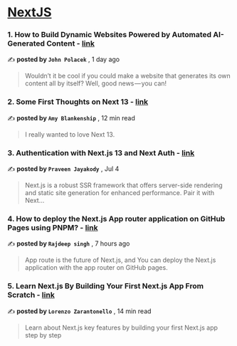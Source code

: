 
<h1><a href=https://medium.com/tag/nextjs/recommended target="_blank" rel="noopener noreferrer">NextJS</a></h1>
<h3>1. How to Build Dynamic Websites Powered by Automated AI-Generated Content - <a href=https://medium.com/@johnpolacek/how-to-build-dynamic-websites-powered-by-automated-ai-generated-content-f2caa7a58b02?source=tag_recommended_feed---------0-84----------nextjs----------d9a2c67f_9a86_46c0_8cd6_c1f48b3030de------- target="_blank" rel="noopener noreferrer">link</a></h3>

✍️ **posted by `John Polacek`** <date> , 1 day ago</date>

<blockquote>Wouldn’t it be cool if you could make a website that generates its own content all by itself? Well, good news — you can!</blockquote>

<h3>2. Some First Thoughts on Next 13 - <a href=https://medium.com/better-programming/some-first-thoughts-on-next-13-922a6a6c5200?source=tag_recommended_feed---------1-107----------nextjs----------d9a2c67f_9a86_46c0_8cd6_c1f48b3030de------- target="_blank" rel="noopener noreferrer">link</a></h3>

✍️ **posted by `Amy Blankenship`** <date> , 12 min read</date>

<blockquote>I really wanted to love Next 13.</blockquote>

<h3>3. Authentication with Next.js 13 and Next Auth - <a href=https://medium.com/ascentic-technology/authentication-with-next-js-13-and-next-auth-9c69d55d6bfd?source=tag_recommended_feed---------2-85----------nextjs----------d9a2c67f_9a86_46c0_8cd6_c1f48b3030de------- target="_blank" rel="noopener noreferrer">link</a></h3>

✍️ **posted by `Praveen Jayakody`** <date> , Jul 4</date>

<blockquote>Next.js is a robust SSR framework that offers server-side rendering and static site generation for enhanced performance. Pair it with Next…</blockquote>

<h3>4. How to deploy the Next.js App router application on GitHub Pages using PNPM? - <a href=https://medium.com/frontendweb/how-to-deploy-the-next-js-app-router-application-on-github-pages-using-pnpm-54ac72424d80?source=tag_recommended_feed---------3-84----------nextjs----------d9a2c67f_9a86_46c0_8cd6_c1f48b3030de------- target="_blank" rel="noopener noreferrer">link</a></h3>

✍️ **posted by `Rajdeep singh`** <date> , 7 hours ago</date>

<blockquote>App route is the future of Next.js, and You can deploy the Next.js application with the app router on GitHub pages.</blockquote>

<h3>5. Learn Next.js By Building Your First Next.js App From Scratch - <a href=https://medium.com/gitconnected/learn-next-js-by-building-your-first-next-js-app-from-scratch-8ec7cc93a9cb?source=tag_recommended_feed---------4-107----------nextjs----------d9a2c67f_9a86_46c0_8cd6_c1f48b3030de------- target="_blank" rel="noopener noreferrer">link</a></h3>

✍️ **posted by `Lorenzo Zarantonello`** <date> , 14 min read</date>

<blockquote>Learn about Next.js key features by building your first Next.js app step by step</blockquote>

